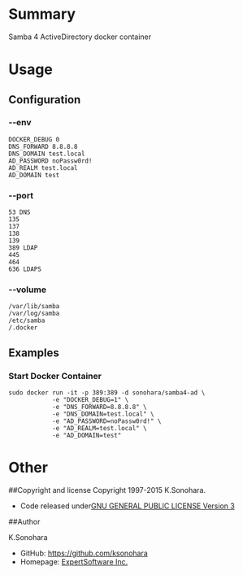 # Summary

Samba 4 ActiveDirectory docker container

# Usage

## Configuration

### --env

    DOCKER_DEBUG 0
    DNS_FORWARD 8.8.8.8
    DNS_DOMAIN test.local
    AD_PASSWORD noPassw0rd!
    AD_REALM test.local
    AD_DOMAIN test

### --port

    53 DNS
    135
    137
    138
    139
    389 LDAP
    445
    464
    636 LDAPS

### --volume

    /var/lib/samba
    /var/log/samba
    /etc/samba
    /.docker

## Examples

### Start Docker Container

    sudo docker run -it -p 389:389 -d sonohara/samba4-ad \
                -e "DOCKER_DEBUG=1" \
                -e "DNS_FORWARD=8.8.8.8" \
                -e "DNS_DOMAIN=test.local" \
                -e "AD_PASSWORD=noPassw0rd!" \
                -e "AD_REALM=test.local" \
                -e "AD_DOMAIN=test"

# Other

##Copyright and license
Copyright 1997-2015 K.Sonohara.
- Code released under[GNU GENERAL PUBLIC LICENSE Version 3](https://github.com/ksonohara/docker/blob/master/LICENSE)

##Author

K.Sonohara
- GitHub: https://github.com/ksonohara
- Homepage: [ExpertSoftware Inc.](https://www.e-software.company "ExpertSoftware Inc.")
